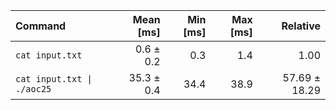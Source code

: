 | Command | Mean [ms] | Min [ms] | Max [ms] | Relative |
|:---|---:|---:|---:|---:|
| `cat input.txt` | 0.6 ± 0.2 | 0.3 | 1.4 | 1.00 |
| `cat input.txt \| ./aoc25` | 35.3 ± 0.4 | 34.4 | 38.9 | 57.69 ± 18.29 |
